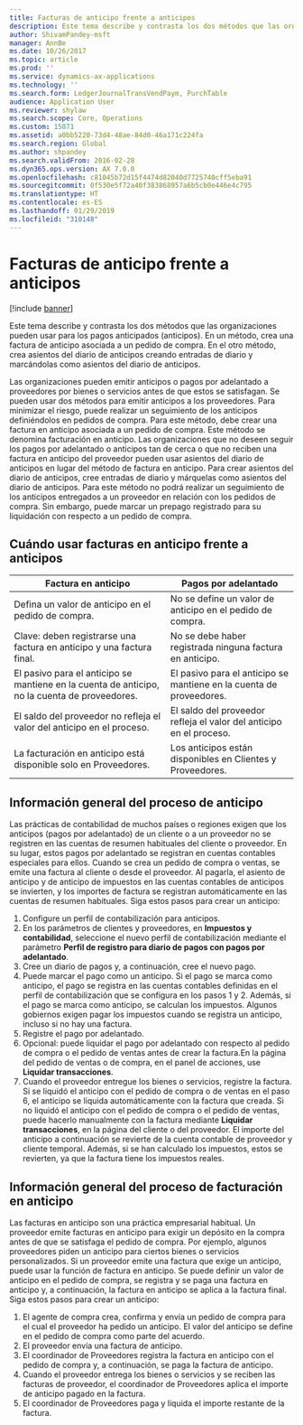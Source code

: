 ```yaml
---
title: Facturas de anticipo frente a anticipos
description: Este tema describe y contrasta los dos métodos que las organizaciones pueden usar para los pagos anticipados (anticipos). En un método, crea una factura de anticipo asociada a un pedido de compra. En el otro método, crea asientos del diario de anticipos creando entradas de diario y marcándolas como asientos del diario de anticipos.
author: ShivamPandey-msft
manager: AnnBe
ms.date: 10/26/2017
ms.topic: article
ms.prod: ''
ms.service: dynamics-ax-applications
ms.technology: ''
ms.search.form: LedgerJournalTransVendPaym, PurchTable
audience: Application User
ms.reviewer: shylaw
ms.search.scope: Core, Operations
ms.custom: 15871
ms.assetid: a0bb5220-73d4-48ae-84d0-46a171c224fa
ms.search.region: Global
ms.author: shpandey
ms.search.validFrom: 2016-02-28
ms.dyn365.ops.version: AX 7.0.0
ms.openlocfilehash: c81045b72d15f4474d82040d7725740cff5eba91
ms.sourcegitcommit: 0f530e5f72a40f383868957a6b5cb0e446e4c795
ms.translationtype: HT
ms.contentlocale: es-ES
ms.lasthandoff: 01/29/2019
ms.locfileid: "310148"
---
```

# <a name="prepayment-invoices-vs-prepayments"></a>Facturas de anticipo frente a anticipos

[!include [banner](../includes/banner.md)]

Este tema describe y contrasta los dos métodos que las organizaciones pueden usar para los pagos anticipados (anticipos). En un método, crea una factura de anticipo asociada a un pedido de compra. En el otro método, crea asientos del diario de anticipos creando entradas de diario y marcándolas como asientos del diario de anticipos.

Las organizaciones pueden emitir anticipos o pagos por adelantado a proveedores por bienes o servicios antes de que estos se satisfagan. Se pueden usar dos métodos para emitir anticipos a los proveedores. Para minimizar el riesgo, puede realizar un seguimiento de los anticipos definiéndolos en pedidos de compra. Para este método, debe crear una factura en anticipo asociada a un pedido de compra. Este método se denomina facturación en anticipo. Las organizaciones que no deseen seguir los pagos por adelantado o anticipos tan de cerca o que no reciben una factura en anticipo del proveedor pueden usar asientos del diario de anticipos en lugar del método de factura en anticipo. Para crear asientos del diario de anticipos, cree entradas de diario y márquelas como asientos del diario de anticipos. Para este método no podrá realizar un seguimiento de los anticipos entregados a un proveedor en relación con los pedidos de compra. Sin embargo, puede marcar un prepago registrado para su liquidación con respecto a un pedido de compra.

## <a name="when-to-use-prepayment-invoicing-vs-prepayments"></a>Cuándo usar facturas en anticipo frente a anticipos

| Factura en anticipo                                                                | Pagos por adelantado                                                              |
|-------------------------------------------------------------------------------------|--------------------------------------------------------------------------|
| Defina un valor de anticipo en el pedido de compra.                                    | No se define un valor de anticipo en el pedido de compra.                    |
| Clave: deben registrarse una factura en anticipo y una factura final.                       | No se debe haber registrada ninguna factura en anticipo.                                    |
| El pasivo para el anticipo se mantiene en la cuenta de anticipo, no la cuenta de proveedores. | El pasivo para el anticipo se mantiene en la cuenta de proveedores.                  |
| El saldo del proveedor no refleja el valor del anticipo en el proceso.     | El saldo del proveedor refleja el valor del anticipo en el proceso. |
| La facturación en anticipo está disponible solo en Proveedores.                         | Los anticipos están disponibles en Clientes y Proveedores.    |

## <a name="overview-of-the-prepayment-process"></a>Información general del proceso de anticipo
Las prácticas de contabilidad de muchos países o regiones exigen que los anticipos (pagos por adelantado) de un cliente o a un proveedor no se registren en las cuentas de resumen habituales del cliente o proveedor. En su lugar, estos pagos por adelantado se registran en cuentas contables especiales para ellos. Cuando se crea un pedido de compra o ventas, se emite una factura al cliente o desde el proveedor. Al pagarla, el asiento de anticipo y de anticipo de impuestos en las cuentas contables de anticipos se invierten, y los importes de factura se registran automáticamente en las cuentas de resumen habituales. Siga estos pasos para crear un anticipo:

1.  Configure un perfil de contabilización para anticipos.
2.  En los parámetros de clientes y proveedores, en **Impuestos y contabilidad**, seleccione el nuevo perfil de contabilización mediante el parámetro **Perfil de registro para diario de pagos con pagos por adelantado**.
3.  Cree un diario de pagos y, a continuación, cree el nuevo pago.
4.  Puede marcar el pago como un anticipo. Si el pago se marca como anticipo, el pago se registra en las cuentas contables definidas en el perfil de contabilización que se configura en los pasos 1 y 2. Además, si el pago se marca como anticipo, se calculan los impuestos. Algunos gobiernos exigen pagar los impuestos cuando se registra un anticipo, incluso si no hay una factura.
5.  Registre el pago por adelantado.
6.  Opcional: puede liquidar el pago por adelantado con respecto al pedido de compra o el pedido de ventas antes de crear la factura.En la página del pedido de ventas o de compra, en el panel de acciones, use **Liquidar transacciones**.
7.  Cuando el proveedor entregue los bienes o servicios, registre la factura. Si se liquidó el anticipo con el pedido de compra o de ventas en el paso 6, el anticipo se liquida automáticamente con la factura que creada. Si no liquidó el anticipo con el pedido de compra o el pedido de ventas, puede hacerlo manualmente con la factura mediante **Liquidar transacciones**, en la página del cliente o del proveedor. El importe del anticipo a continuación se revierte de la cuenta contable de proveedor y cliente temporal. Además, si se han calculado los impuestos, estos se revierten, ya que la factura tiene los impuestos reales.

## <a name="overview-of-the-prepayment-invoicing-process"></a>Información general del proceso de facturación en anticipo
Las facturas en anticipo son una práctica empresarial habitual. Un proveedor emite facturas en anticipo para exigir un depósito en la compra antes de que se satisfaga el pedido de compra. Por ejemplo, algunos proveedores piden un anticipo para ciertos bienes o servicios personalizados. Si un proveedor emite una factura que exige un anticipo, puede usar la función de factura en anticipo. Se puede definir un valor de anticipo en el pedido de compra, se registra y se paga una factura en anticipo y, a continuación, la factura en anticipo se aplica a la factura final. Siga estos pasos para crear un anticipo:

1.  El agente de compra crea, confirma y envía un pedido de compra para el cual el proveedor ha pedido un anticipo. El valor del anticipo se define en el pedido de compra como parte del acuerdo.
2.  El proveedor envía una factura de anticipo.
3.  El coordinador de Proveedores registra la factura en anticipo con el pedido de compra y, a continuación, se paga la factura de anticipo.
4.  Cuando el proveedor entrega los bienes o servicios y se reciben las facturas de proveedor, el coordinador de Proveedores aplica el importe de anticipo pagado en la factura.
5.  El coordinador de Proveedores paga y liquida el importe restante de la factura.




